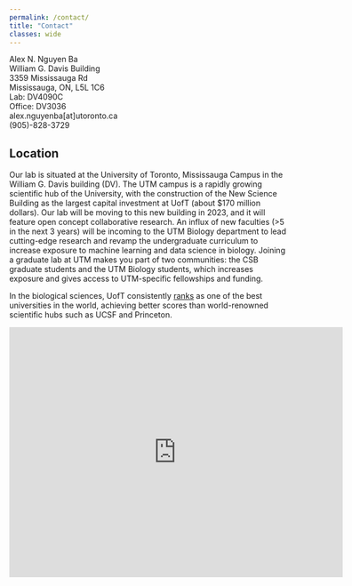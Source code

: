 ```yaml
---
permalink: /contact/
title: "Contact"
classes: wide 
---
```


Alex N. Nguyen Ba<br>
William G. Davis Building<br>
3359 Mississauga Rd<br>
Mississauga, ON, L5L 1C6<br>
Lab: DV4090C<br>
Office: DV3036<br>
<i class='far fa-envelope'></i> alex.nguyenba[at]utoronto.ca<br>
<i class='fas fa-phone'></i> (905)-828-3729<br>

<h2>Location</h2>
Our lab is situated at the University of Toronto, Mississauga Campus in the William G. Davis building (DV). The UTM campus is a rapidly growing scientific hub of the University, with the construction of the New Science Building as the largest capital investment at UofT (about $170 million dollars). Our lab will be moving to this new building in 2023, and it will feature open concept collaborative research. An influx of new faculties (>5 in the next 3 years) will be incoming to the UTM Biology department to lead cutting-edge research and revamp the undergraduate curriculum to increase exposure to machine learning and data science in biology. Joining a graduate lab at UTM makes you part of two communities: the CSB graduate students and the UTM Biology students, which increases exposure and gives access to UTM-specific fellowships and funding.

In the biological sciences, UofT consistently <a href='https://www.topuniversities.com/university-rankings/university-subject-rankings/2022/biological-sciences' target='_blank'>ranks</a> as one of the best universities in the world, achieving better scores than world-renowned scientific hubs such as UCSF and Princeton.
<br>
<iframe src="https://www.google.com/maps/embed?pb=!1m18!1m12!1m3!1d2891.808232768449!2d-79.66415248433462!3d43.5480391791251!2m3!1f0!2f0!3f0!3m2!1i1024!2i768!4f13.1!3m3!1m2!1s0x882b43e325367a81%3A0x90d48dba016efbe9!2sWilliam%20G.%20Davis%20Building%2C%20Mississauga%2C%20ON%2C%20Canada!5e0!3m2!1sen!2sus!4v1586820156440!5m2!1sen!2sus" width="600" height="450" frameborder="0" style="border:0;" allowfullscreen="" aria-hidden="false" tabindex="0"></iframe>
